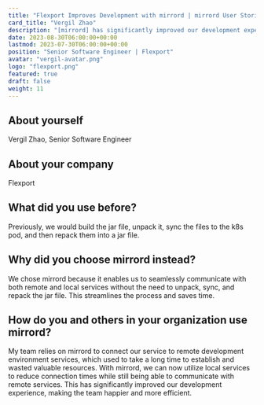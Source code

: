```yaml
---
title: "Flexport Improves Development with mirrord | mirrord User Stories"
card_title: "Vergil Zhao"
description: "[mirrord] has significantly improved our development experience, making the team happier and more efficient."
date: 2023-08-30T06:00:00+00:00
lastmod: 2023-07-30T06:00:00+00:00
position: "Senior Software Engineer | Flexport"
avatar: "vergil-avatar.png"
logo: "flexport.png"
featured: true
draft: false
weight: 11
---
```


## About yourself

Vergil Zhao, Senior Software Engineer

## About your company

Flexport

## What did you use before?

Previously, we would build the jar file, unpack it, sync the files to the k8s pod, and then repack them into a jar file.

## Why did you choose mirrord instead?

We chose mirrord because it enables us to seamlessly communicate with both remote and local services without the need to unpack, sync, and repack the jar file. This streamlines the process and saves time.

## How do you and others in your organization use mirrord?

My team relies on mirrord to connect our service to remote development environment services, which used to take a long time to establish and wasted valuable resources. With mirrord, we can now utilize local services to reduce connection times while still being able to communicate with remote services. This has significantly improved our development experience, making the team happier and more efficient.

